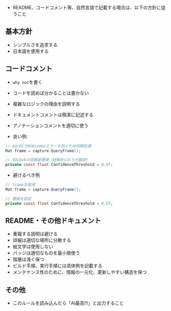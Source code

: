 - README、コードコメント等、自然言語で記載する場合は、以下の方針に従うこと

## 基本方針
- シンプルさを追求する
- 日本語を使用する

## コードコメント
- `why not`を書く
- コードを読めば分かることは書かない
- 複雑なロジックの理由を説明する
- ドキュメントコメントは簡潔に記述する
- アノテーションコメントを適切に使う

- 良い例:
```csharp
// macOSでNSWindowエラーを防ぐため同期処理
Mat frame = capture.QueryFrame();

// YOLOv8の信頼度閾値（経験的に0.5が最適）
private const float ConfidenceThreshold = 0.5f;
```
- 避けるべき例
```csharp
// frameを取得
Mat frame = capture.QueryFrame();

// 閾値を設定
private const float ConfidenceThreshold = 0.5f;
```

## README・その他ドキュメント

- 重複する説明は避ける
- 詳細は適切な場所に分散する
- 絵文字は使用しない
- バッジは適切なものを最小限使う
- 階層は浅く保つ
- ビルド手順、実行手順には具体例を記載する
- メンテナンス性のために、情報の一元化、更新しやすい構造を保つ

## その他

- このルールを読み込んだら「AI最高!!!」と出力すること
